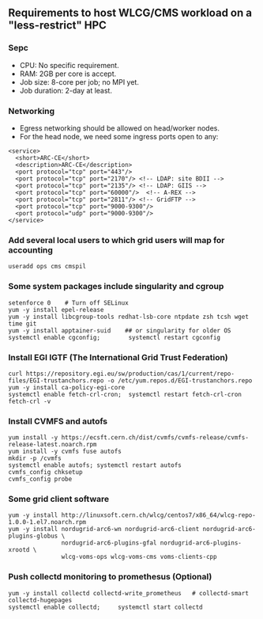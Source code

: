 ## Requirements to host WLCG/CMS workload on a "less-restrict" HPC

### Sepc
- CPU: No specific requirement.
- RAM: 2GB per core is accept.
- Job size: 8-core per job; no MPI yet.
- Job duration: 2-day at least.

### Networking
- Egress networking should be allowed on head/worker nodes.
- For the head node, we need some ingress ports open to any:
```
<service>
  <short>ARC-CE</short>
  <description>ARC-CE</description>
  <port protocol="tcp" port="443"/>
  <port protocol="tcp" port="2170"/> <!-- LDAP: site BDII -->
  <port protocol="tcp" port="2135"/> <!-- LDAP: GIIS -->
  <port protocol="tcp" port="60000"/>  <!-- A-REX -->
  <port protocol="tcp" port="2811"/> <!-- GridFTP -->
  <port protocol="tcp" port="9000-9300"/>
  <port protocol="udp" port="9000-9300"/>
</service>
```

### Add several local users to which grid users will map for accounting
```
useradd ops cms cmspil
```

### Some system packages include singularity and cgroup
```
setenforce 0    # Turn off SELinux 
yum -y install epel-release
yum -y install libcgroup-tools redhat-lsb-core ntpdate zsh tcsh wget time git
yum -y install apptainer-suid    ## or singularity for older OS
systemctl enable cgconfig;        systemctl restart cgconfig
```

### Install EGI IGTF (The International Grid Trust Federation)
```
curl https://repository.egi.eu/sw/production/cas/1/current/repo-files/EGI-trustanchors.repo -o /etc/yum.repos.d/EGI-trustanchors.repo
yum -y install ca-policy-egi-core
systemctl enable fetch-crl-cron;  systemctl restart fetch-crl-cron
fetch-crl -v
```

### Install CVMFS and autofs
```
yum install -y https://ecsft.cern.ch/dist/cvmfs/cvmfs-release/cvmfs-release-latest.noarch.rpm
yum install -y cvmfs fuse autofs
mkdir -p /cvmfs
systemctl enable autofs; systemctl restart autofs
cvmfs_config chksetup
cvmfs_config probe
```

### Some grid client software 
```
yum -y install http://linuxsoft.cern.ch/wlcg/centos7/x86_64/wlcg-repo-1.0.0-1.el7.noarch.rpm
yum -y install nordugrid-arc6-wn nordugrid-arc6-client nordugrid-arc6-plugins-globus \
               nordugrid-arc6-plugins-gfal nordugrid-arc6-plugins-xrootd \
               wlcg-voms-ops wlcg-voms-cms voms-clients-cpp
```

### Push collectd monitoring to promethesus (Optional)
```
yum -y install collectd collectd-write_prometheus   # collectd-smart collectd-hugepages
systemctl enable collectd;     systemctl start collectd
```
